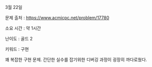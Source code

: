 3월 22일

문제 출처 : https://www.acmicpc.net/problem/17780

소요 시간 : 약 1시간

난이도 : 골드 2

키워드 : 구현

꽤 복잡한 구현 문제. 간단한 실수를 잡기위한 디버깅 과정이 굉장히 까다로웠다.